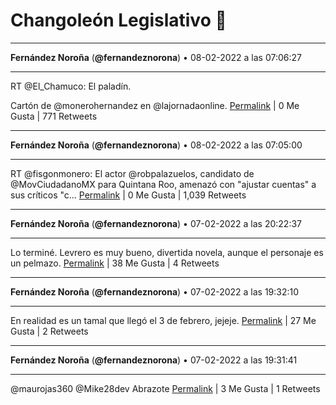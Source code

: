 # Changoleón Legislativo 🙈
*****
**Fernández Noroña** (**@fernandeznorona**) • 08-02-2022 a las 07:06:27
*****
RT @El_Chamuco: El paladín.


Cartón de @monerohernandez en @lajornadaonline.
[Permalink](https://twitter.com/fernandeznorona/status/1491065897053978626) | 0 Me Gusta | 771 Retweets
*****
**Fernández Noroña** (**@fernandeznorona**) • 08-02-2022 a las 07:05:00
*****
RT @fisgonmonero: El actor @robpalazuelos, candidato de @MovCiudadanoMX para Quintana Roo,  amenazó con "ajustar cuentas" a sus críticos "c…
[Permalink](https://twitter.com/fernandeznorona/status/1491065534603214850) | 0 Me Gusta | 1,039 Retweets
*****
**Fernández Noroña** (**@fernandeznorona**) • 07-02-2022 a las 20:22:37
*****
Lo terminé. Levrero es muy bueno, divertida novela, aunque el personaje es un pelmazo.
[Permalink](https://twitter.com/fernandeznorona/status/1490903872034033665) | 38 Me Gusta | 4 Retweets
*****
**Fernández Noroña** (**@fernandeznorona**) • 07-02-2022 a las 19:32:10
*****
En realidad es un tamal que llegó el 3 de febrero, jejeje.
[Permalink](https://twitter.com/fernandeznorona/status/1490891178153496577) | 27 Me Gusta | 2 Retweets
*****
**Fernández Noroña** (**@fernandeznorona**) • 07-02-2022 a las 19:31:41
*****
@maurojas360 @Mike28dev Abrazote
[Permalink](https://twitter.com/fernandeznorona/status/1490891053838200833) | 3 Me Gusta | 1 Retweets
